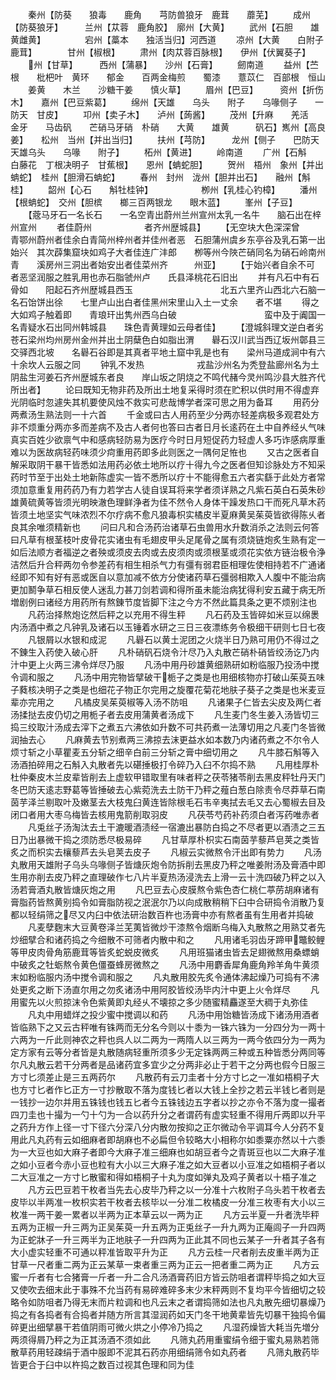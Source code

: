 <!-- { "loadSidebar": true } -->
　　秦州【防葵　　狼毒　　鹿角　　芎防兽狼牙　鹿茸　　蘼芜】
　　成州【防葵狼牙】　　　兰州【苁蓉　鹿角胶】　廓州【大黄】
　　武州【石胆　　雄黄雌黄】　　　　　宕州【藁本　　独活当归】河西道
　　凉州【大黄　　白附子鹿茸】　　　　甘州【椒根】
　　肃州【肉苁蓉百脉根】　　伊州【伏翼葵子】
　　州【甘草】　　　西州【蒲暴】　　沙州【石膏】
　　劒南道
　　益州【苎根　　枇杷叶　黄环　　郁金　　百两金梅煎　　蜀漆　　薏苡仁　百部根　恒山
　　姜黄　　木兰　　沙糖干姜　　慎火草】
　　眉州【巴豆】　　　资州【折伤木】　　嘉州【巴豆紫葛】
　　绵州【天雄　　乌头　　附子　　乌喙侧子　　一防天　甘皮】
　　卭州【卖子木】　　泸州【蒟酱】
　　茂州【升麻　　羌活　　金牙　　马齿矾　　芒硝马牙硝　朴硝　　大黄　　雄黄　　　矾石】嶲州【高良姜】　　松州　当州【并出当归】
　　扶州【芎防】　　　龙州【侧子　　巴防天　天雄乌头　　乌喙　　附子】
　　柘州【黄进】
　　岭南道
　　广州【石斛　　白藤花　丁根决明子　甘蕉根】　　恩州【蚺蛇胆】
　　贺州　梧州　象州【并出蚺蛇】　桂州【胆滑石蚺蛇】
　　春州　封州　泷州【胆并出石】　　融州【斛桂】
　　韶州【心石　　斛牡桂钟】　　　　　　栁州【乳桂心钓樟】
　　潘州【根蚺蛇】　交州【胆槟　　榔三百两银龙　　眼木蓝】
　　峯州【子豆】
　　【蔲马牙石一名长石　　一名空青出蔚州兰州宣州太乳一名牛　　脑石出在梓州宣州
　　者佳蔚州　　　　　　者齐州歴城县】
　　【无空块大色深深曾　　青鄂州蔚州者佳余白青简州梓州者并佳州者恶　石胆蒲州虞乡东亭谷及乳石第一出始兴　其次薜集窟块如鸡子大者佳连广沣郎　　栁等州今陜芒硝同名为硝石岭南州青　　溪房州三洞出者始安出者佳菜州齐　　　州亚】
　　【于始兴者自余不可　　者恶坚润服之胜乳用也赤石脂虢州卢　　氏县泽桃花石旧出
　　并有凡石中有石骨如　　阳起石齐州歴城县西玉　　　　　　　　　　北五六里齐山西北六石脑一名石饴饼出徐　　七里卢山出白者佳黑州宋里山入土一丈余　　者不堪
　　得之大如鸡子触着即　　青琅玕出隽州西乌白破　　　　　　　　　　蛮中及于阗国一名青疑水石出同州韩城县　　珠色青黄理如云母者佳】
　　【澄城斜理文逆白者劣　　苍石梁州均州房州金州并出土阴蘖色白如脂出渭　　礜石汉川武当西辽坂州鄣县三交驿西北坡　　名礜石谷即是其真者平地土窟中乳是也有　　梁州马道成涧中有六十余坎人云服之同
　　钟乳不发热　　　　　　戎盐沙州名为秃登盐廊州名为土阴盐生河姜石齐州歴城东者良　　岸山坂之阴烧之不鸣代赭今灵州鸣沙县大胜齐代所出者】
　　论曰既知无物非药及所出土地复采得时须在贮积以供时用不得虚弃光阴临时忽遽失其机要使风烛不救实可悲哉博学者深可思之用为备耳
　　用药分两煮汤生熟法则一十六首
　　千金或曰古人用药至少分两亦轻差病极多观君处方非不烦重分两亦多而差病不及古人者何也答曰古者日月长逺药在土中自养经乆气味真实百姓少欲禀气中和感病轻防易为医疗今时日月短促药力轻虚人多巧诈感病厚重难以为医故病轻药味须少疴重用药即多此则医之一隅何足恠也
　　又古之医者自解采取阴干暴干皆悉如法用药必依土地所以疗十得九今之医者但知诊脉处方不知采药时节至于出处土地新陈虚实一皆不悉所以疗十不能得愈五六者实繇于此处方者常须加意重复用药药乃有力若学古人徒自误耳将来学者须详熟之凡紫石英白石英朱砂雄黄硫黄等皆须光明映澈色理鲜浄者为佳不然令人身体干躁发热口干而死凡草木药皆须土地坚实气味浓烈不尔疗病不愈凡狼毒枳实橘皮半夏麻黄吴茱萸皆欲得陈乆者良其余唯须精新也
　　问曰凡和合汤药治诸草石虫兽用水升数消杀之法则云何答曰凡草有根茎枝叶皮骨花实诸虫有毛翅皮甲头足尾骨之属有须烧链炮炙生熟有定一如后法顺方者福逆之者殃或须皮去肉或去皮须肉或须根茎或须花实依方链治极令浄洁然后升合秤两勿令参差药有相生相杀气力有彊有弱君臣相理佐使相持若不广通诸经即不知有好有恶或医自以意加减不依方分使诸药草石彊弱相欺入人腹中不能治病更加鬭争草石相反使人迷乱力甚刀剑若调和得所虽未能治病犹得利安五藏于病无所増剧例曰诸经方用药所有熬錬节度皆脚下注之今方不然此篇具条之更不烦别注也
　　凡药治择熬炮讫然后秤之以充用不得生秤
　　凡石药及玉皆碎如米豆以绵褁内汤酒中煮之凡钟乳及诸石以玉锤着水研之三日三夜漂练务令极细干研则七日七夜
　　凡银屑以水银和成泥
　　凡礜石以黄土泥团之火烧半日乃熟可用仍不得过之不錬生入药使入破心肝
　　凡朴硝矾石烧令汁尽乃入丸散芒硝朴硝皆绞汤讫乃内汁中更上火两三沸令烊尽乃服
　　凡汤中用丹砂雄黄细熟研如粉临服乃投汤中搅令调和服之
　　凡汤中用完物皆擘破干栀子之类是也用细核物亦打破山茱萸五味子蕤核决明子之类是也细花子物正尔完用之旋覆花菊花地肤子葵子之类是也米麦豆辈亦完用之
　　凡橘皮吴茱萸椒等入汤不防咀
　　凡诸果子仁皆去尖皮及两仁者汤揉挞去皮仍切之用栀子者去皮用蒲黄者汤成下
　　凡生麦门冬生姜入汤皆切三捣三绞取汁汤成去滓下之煮五六沸依如升数不可共药煮一法薄切用之凡麦门冬皆微润抽去心
　　凡麻黄去节别煮两三沸掠去沫更益水如本数乃内诸药煮之不尔令人烦寸斩之小草瞿麦五分斩之细辛白前三分斩之膏中细切用之
　　凡牛膝石斛等入汤酒拍碎用之石斛入丸散者先以碪捶极打令碎乃入臼不尔捣不熟
　　凡用桂厚朴杜仲秦皮木兰皮辈皆削去上虚软甲错取里有味者秤之茯苓猪苓削去黑皮秤牡丹天门冬巴防天逺志野葛等皆捶破去心紫菀洗去土防干乃秤之薤白葱白除责令尽莽草石南茵芋泽兰剔取叶及嫩茎去大枝鬼臼黄连皆除根毛石韦辛夷拭去毛又去心蜀椒去目及闭口者用大枣乌梅皆去核用鬼箭削取羽皮
　　凡茯苓芍药补药须白者泻药唯赤者
　　凡兎丝子汤淘汰去土干漉暖酒渍经一宿漉出暴防白捣之不尽者更以酒渍之三五日乃出暴微干捣之须防悉尽极易碎
　　凡甘草厚朴枳实石南茵芋藜芦皂荚之类皆炙之而枳实去欀藜芦去头皂荚去皮子
　　凡椒云实微熬令汗出即有势力
　　凡汤丸散用天雄附子乌头乌喙侧子皆煻灰炮令防拆削去黑皮乃秤之唯姜附汤及膏酒中即生用亦削去皮乃秤之直理破作七八片半夏热汤浸洗去上滑一云十洗四破乃秤之以入汤若膏酒丸散皆煻灰炮之用
　　凡巴豆去心皮膜熬令紫色杏仁桃仁葶苈胡麻诸有膏脂药皆熬黄别捣令如膏脂防视之泯泯尔乃以向成散稍稍下臼中合研捣令消散乃复都以轻绢筛之尽又内臼中依法研治数百杵也汤膏中亦有熬者虽有生用者并捣破
　　凡麦孽麴末大豆黄卷泽兰芜荑皆微炒干漆熬令烟断乌梅入丸散熬之用熟艾者先炒细擘合和诸药捣之今细散不可筛者内散中和之
　　凡用诸毛羽齿牙蹄甲鼈鲛鲤等甲皮肉骨角筋鹿茸等皆炙蛇蜕皮微炙
　　凡用班猫诸虫皆去足翅微熬用桑螵蛸中破炙之牡蛎熬令黄色僵蚕蜂房微熬之
　　凡汤中用麝香犀角鹿角羚羊角牛黄须末如粉临服内汤中搅令调和服之
　　凡丸散用胶先炙令通体沸起燥乃可捣有不沸处更炙之断下汤直尔用之勿炙诸汤中用阿胶皆绞汤毕内汁中更上火令烊尽
　　凡用蜜先以火煎掠沫令色紫黄即丸经乆不壊掠之多少随蜜精麤遂至大稠于丸弥佳
　　凡丸中用蜡烊之投少蜜中搅调以和药
　　凡汤中用饴糖皆汤成下诸汤用酒者皆临熟下之又云古秤唯有铢两而无分名今则以十黍为一铢六铢为一分四分为一两十六两为一斤此则神农之秤也呉人以二两为一两隋人以三两为一两今依四分为一两为定方家有云等分者皆是丸散随病轻重所须多少无定铢两两三种或五种皆悉分两同等尔凡丸散云若干分两者是品诸药宜多宜少之分两非必止于若干之分两也假今日服三方寸匕须差止是三五两药尔
　　凡散药有云刀圭者十分方寸匕之一准如梧桐子大也方寸匕者作匕正方一寸抄散取不落为度钱匕者以大钱上全抄之若云半钱匕者则是一钱抄一边尔并用五铢钱也钱五匕者今五铢钱边五字者以抄之亦令不落为度一撮者四刀圭也十撮为一勺十勺为一合以药升分之者谓药有虚实轻重不得用斤两即以升平之药升方作上径一寸下径六分深八分内散勿按抑之正尔微动令平调耳今人分药不复用此凡丸药有云如细麻者即胡麻也不必扁但令较略大小相称尔如黍粟亦然以十六黍为一大豆也如大麻子者即今大麻子准三细麻也如胡豆者今之青斑豆也以二大麻子准之如小豆者今赤小豆也粒有大小以三大麻子准之如大豆者以小豆准之如梧桐子者以二大豆准之一方寸匕散蜜和得如梧桐子十丸为度如弹丸及鸡子黄者以十梧子准之
　　凡方云巴豆若干枚者当先去心皮毕乃秤之以一分准十六枚附子乌头若干枚者去皮毕以半两准一枚枳实若干枚者去核毕以一分准二枚橘皮一分准三枚枣有大小以三枚准一两干姜一累者以半两为正本草云以一两为正
　　凡方云半夏一升者洗毕秤五两为正椒一升三两为正吴茱萸一升五两为正兎丝子一升九两为正庵闾子一升四两为正蛇牀子一升三两半为正地肤子一升四两为正此其不同也云某子一升者其子各有大小虚实轻重不可通以秤准皆取平升为正
　　凡方云桂一尺者削去皮重半两为正甘草一尺者重二两为正云某草一束者重三两为正云一把者重二两为正
　　凡方云蜜一斤者有七合猪膏一斤者一升二合凡汤酒膏药旧方皆云防咀者谓秤毕捣之如大豆又使吹去细末此于事殊不允当药有易碎难碎多末少末秤两则不复均平今皆细切之较略令如防咀者乃得无末而片粒调和也凡云末之者谓捣筛如法也凡丸散先细切暴燥乃捣之有各捣者有合捣者并随方所言其湿润药如天门冬干地黄辈皆先切暴干独捣令偏碎更出细擘暴干若值阴雨可微火烘之小停冷乃捣之
　　凡湿药燥皆大耗当先増分两须得屑乃秤之为正其汤酒不须如此
　　凡筛丸药用重蜜绢令细于蜜丸易熟若筛散草药用轻疎绢于酒中服即不泥其石药亦用细绢筛令如丸药者
　　凡筛丸散药毕皆更合于臼中以杵捣之数百过视其色理和同为佳
